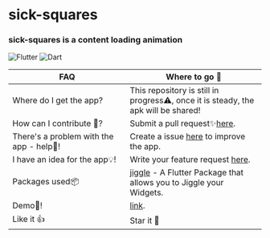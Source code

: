 # sick-squares

### sick-squares is a content loading animation

![Flutter](https://img.shields.io/badge/Framework-Flutter-3cc6fd?logo=flutter)
![Dart](https://img.shields.io/badge/Language-Dart-0c458b?logo=dart)


<!-- This is formatted strangely but automatically by Prettier. -->

| FAQ                                                     | Where to go 🚀                                                                                                                                                                                                                                                                                                                                                                                                                                                                                                                                                                                                          |
| -------------------------------------------------------- | ---------------------------------------------------------------------------------------------------------------------------------------------------------------------------------------------------------------------------------------------------------------------------------------------------------------------------------------------------------------------------------------------------------------------------------------------------------------------------------------------------------------------------------------------------------------------------------------------------------------------- |
| Where&nbsp;do&nbsp;I&nbsp;get&nbsp;the&nbsp;app?         | This repository is still in progress⚠️, once it is steady, the apk will be shared!                                                                                                                                                                                                                                                                                                                                                                            |
| How can I contribute 🤝?                                      | Submit a pull request✨[here](https://github.com/debugger333/sick-squares/pulls). |
| There's a problem with the app - help🙋!                   | Create a issue [here](https://github.com/debugger333/sick-squares/issues/new) to improve the app.                                                                                                                                                                                                                                                                                                                                                                                                                                                                                        |
| I have an idea for the app💡!                              | Write your feature request [here](https://github.com/debugger333/sick-squares/issues/new).                                                                                                                                                                                                                                                                                                                                                                                                                                                                                                                     |
| Packages used📦                            |  [jiggle](https://pub.dev/packages/jiggle) - A Flutter Package that allows you to Jiggle your Widgets.                                                                                                                                                                                                                                                                                                                                                                                                                                                                                                                                                                |
| Demo🎄! | [link](link).                                                                                                                                                                                                                                                                                                                                                                                                                                                                                                                                                       |
| Like it 👍                             | Star it 🌟                                                                                                                                                                                                                                                                                                                                                                                                                                                                                                                                                       |


